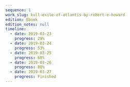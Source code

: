```yaml
---
sequence: 1
work_slug: kull-exile-of-atlantis-by-robert-e-howard
edition: Ebook
edition_notes: null
timeline:
  - date: 2019-03-23
    progress: 29%
  - date: 2019-03-24
    progress: 53%
  - date: 2019-03-25
    progress: 68%
  - date: 2019-03-26
    progress: 88%
  - date: 2019-03-27
    progress: Finished
---
```

